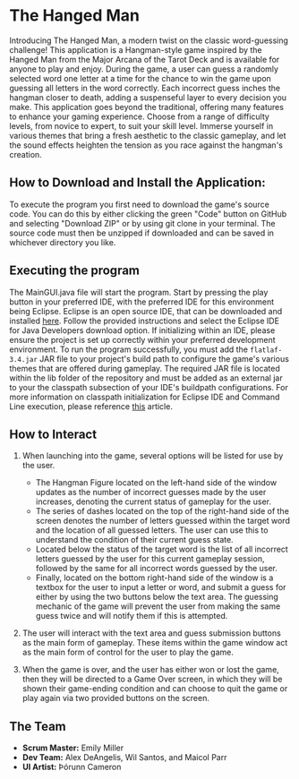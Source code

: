 # The Hanged Man

Introducing The Hanged Man, a modern twist on the classic word-guessing challenge! This application is a Hangman-style game inspired by the Hanged Man from the Major Arcana of the Tarot Deck and is available for anyone to play and enjoy. 
During the game, a user can guess a randomly selected word one letter at a time for the chance to win the game upon guessing all letters in the word correctly. Each incorrect guess inches the hangman closer to death, adding a suspenseful layer to every decision you make. 
This application goes beyond the traditional, offering many features to enhance your gaming experience. Choose from a range of difficulty levels, from novice to expert, to suit your skill level. Immerse yourself in various themes that bring a fresh aesthetic to the classic gameplay, and let the sound effects heighten the tension as you race against the hangman's creation.

## How to Download and Install the Application:

To execute the program you first need to download the game's source code. You can do this by either clicking the green "Code" button on GitHub and selecting "Download ZIP" or by using git clone in your terminal. The source code must then be unzipped if downloaded and can be saved in whichever directory you like.

## Executing the program

The MainGUI.java file will start the program. Start by pressing the play button in your preferred IDE, with the preferred IDE for this environment being Eclipse. Eclipse is an open source IDE, that can be downloaded and installed [here](https://www.eclipse.org/downloads/packages/installer). Follow the provided instructions and select the Eclipse IDE for Java Developers download option. If initializing within an IDE, please ensure the project is set up correctly within your preferred development environment. To run the program successfully, you must add the `flatlaf-3.4.jar` JAR file to your project's build path to configure the game's various themes that are offered during gameplay. The required JAR file is located within the lib folder of the repository and must be added as an external jar to your the classpath subsection of your IDE's buildpath configurations. For more information on classpath initialization for Eclipse IDE and Command Line execution, please reference [this](https://www.geeksforgeeks.org/how-to-add-jar-file-to-classpath-in-java/) article.

## How to Interact

1. When launching into the game, several options will be listed for use by the user.
   
    - The Hangman Figure located on the left-hand side of the window updates as the number of incorrect guesses made by the user increases, denoting the current status of gameplay for the user.
    - The series of dashes located on the top of the right-hand side of the screen denotes the number of letters guessed within the target word and the location of all guessed letters. The user can use this to understand the condition of their current guess state.
    - Located below the status of the target word is the list of all incorrect letters guessed by the user for this current gameplay session, followed by the same for all incorrect words guessed by the user.
    - Finally, located on the bottom right-hand side of the window is a textbox for the user to input a letter or word, and submit a guess for either by using the two buttons below the text area. The guessing mechanic of the game will prevent the user from making the same guess twice and will notify them if this is attempted.
  
2. The user will interact with the text area and guess submission buttons as the main form of gameplay. These items within the game window act as the main form of control for the user to play the game.
      
3. When the game is over, and the user has either won or lost the game, then they will be directed to a Game Over screen, in which they will be shown their game-ending condition and can choose to quit the game or play again via two provided buttons on the screen.

## The Team
- **Scrum Master:** Emily Miller
- **Dev Team:** Alex DeAngelis, Wil Santos, and Maicol Parr
- **UI Artist:** Þórunn Cameron
